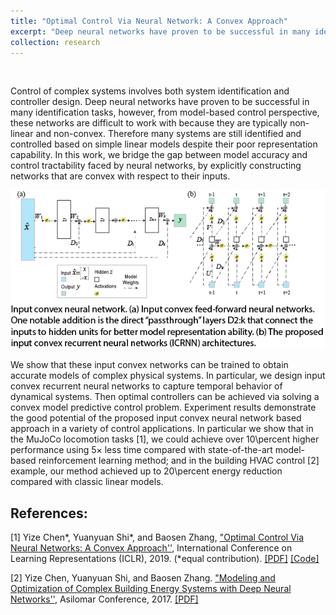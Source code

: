 ```yaml
---
title: "Optimal Control Via Neural Network: A Convex Approach"
excerpt: "Deep neural networks have proven to be successful in many identification tasks, however, from the model-based control perspective, these networks are difficult to work with because they are typically non-linear and non-convex. In this work, we bridge the gap between model accuracy and control tractability faced by neural networks, by explicitly constructing input convex neural networks (ICNN). It leads to significant energy savings for building HVAC management."
collection: research
---
```

<p>&nbsp;</p>

Control of complex systems involves both system identification and controller design. Deep neural networks have proven to be successful in many identification tasks, however, from model-based control perspective, these networks are difficult to work with because they are typically non-linear and non-convex. Therefore many systems are still identified and controlled based on simple linear models despite their poor representation capability. In this work, we bridge the gap between model accuracy and control tractability faced by neural networks, by explicitly constructing networks that are convex with respect to their inputs. 
<p align="center">
	<img src='/images/research/architecture.png'>
</p>
We show that these input convex networks can be trained to obtain accurate models of complex physical systems. In particular, we design input convex recurrent neural networks to capture temporal behavior of dynamical systems. Then optimal controllers can be achieved via solving a convex model predictive control problem. Experiment results demonstrate the good potential of the proposed input convex neural network based approach in a variety of control applications. In particular we show that in the MuJoCo locomotion tasks [1], we could achieve over 10\percent higher performance using 5× less time compared with state-of-the-art model-based reinforcement learning method; and in the building HVAC control [2] example, our method achieved up to 20\percent energy reduction compared with classic linear models.

## References:

[1] Yize Chen\*, Yuanyuan Shi\*, and Baosen Zhang, ["Optimal Control Via Neural Networks: A Convex Approach''](https://openreview.net/forum?id=H1MW72AcK7), International Conference on Learning Representations (ICLR), 2019.  (*equal contribution). [[PDF]](https://arxiv.org/pdf/1805.11835.pdf) [[Code]](https://github.com/chennnnnyize/Optimal-Control-via-Neural-Networks)

[2] Yize Chen, Yuanyuan Shi, and Baosen Zhang. ["Modeling and Optimization of Complex Building Energy Systems with Deep Neural Networks''](https://arxiv.org/abs/1711.02278), Asilomar Conference, 2017. [[PDF]](https://arxiv.org/pdf/1711.02278.pdf)
